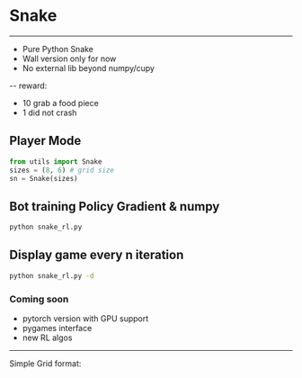 # Snake
---
- Pure Python Snake
- Wall version only for now
- No external lib beyond numpy/cupy

-- reward:
  - 10 grab a food piece
  - 1 did not crash

## Player Mode
```python
from utils import Snake
sizes = (8, 6) # grid size
sn = Snake(sizes)
```

## Bot training Policy Gradient & numpy 

```bash
python snake_rl.py
```

## Display game every n iteration

```bash
python snake_rl.py -d
```


### Coming soon
- pytorch version with GPU support
- pygames interface
- new RL algos

----
Simple Grid format:

